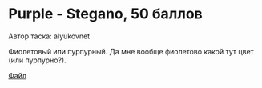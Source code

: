 # Purple - Stegano, 50 баллов
Автор таска: alyukovnet

Фиолетовый или пурпурный. Да мне вообще фиолетово какой тут цвет (или пурпурно?).

[Файл](Purple/purple.png)
